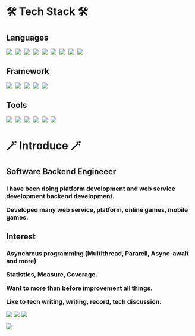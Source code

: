 <h1>🛠 Tech Stack 🛠</h1>
<h2>Languages</h2>

<img src="https://img.shields.io/badge/C%23-99CC00?style=for-the-badge&logo=sharp&logoColor=white"/>&nbsp;
<img src="https://img.shields.io/badge/Kotlin-0095D5?&style=for-the-badge&logo=kotlin&logoColor=white"/>&nbsp;
<img src="https://img.shields.io/badge/Dart-0175C2?style=for-the-badge&logo=dart&logoColor=white"/>&nbsp;
<img src="https://img.shields.io/badge/C++-00599C?style=for-the-badge&logo=C%2B%2B&logoColor=white"/>&nbsp;
<img src="https://img.shields.io/badge/Java-007396?style=for-the-badge&logo=Java&logoColor=white"/>&nbsp;
<img src="https://img.shields.io/badge/C-A8B9CC?style=for-the-badge&logo=C&logoColor=white"/>&nbsp;
<img src="https://img.shields.io/badge/Python-3766AB?style=for-the-badge&logo=Python&logoColor=white"/>&nbsp;
<img src="https://img.shields.io/badge/Javascript-ffb13b?style=for-the-badge&logo=javascript&logoColor=white"/>&nbsp;
<img src="https://img.shields.io/badge/Ruby-CC342D?style=for-the-badge&logo=ruby&logoColor=white"/>&nbsp;

<h2>Framework</h2>

<img src="https://img.shields.io/badge/SpringBoot-6DB33F?style=for-the-badge&logo=Spring&logoColor=white"/>&nbsp;
<img src="https://img.shields.io/badge/ASP.NET-092E20?style=for-the-badge&logo=.NET&logoColor=white"/>&nbsp;
<img src="https://img.shields.io/badge/Flutter-02569B?style=for-the-badge&logo=flutter&logoColor=white"/>&nbsp;
<img src="https://img.shields.io/badge/Unity-FFFFFF?style=for-the-badge&logo=unity&logoColor=black"/>&nbsp;
<img src="https://img.shields.io/badge/Vue.js-4FC08D?style=for-the-badge&logo=vue.js&logoColor=black"/>&nbsp;

<h2>Tools</h2>

<img src="https://img.shields.io/badge/PostgreSQL-316192?style=for-the-badge&logo=postgresql&logoColor=white"/>&nbsp;
<img src="https://img.shields.io/badge/Mongo-47A248?style=for-the-badge&logo=MongoDB&logoColor=white"/>&nbsp;
<img src="https://img.shields.io/badge/MySQL-00000F?style=for-the-badge&logo=mysql&logoColor=white"/>&nbsp;
<img src="https://img.shields.io/badge/IntelliJ_IDEA-000000.svg?style=for-the-badge&logo=intellij-idea&logoColor=white"/>&nbsp;
<img src="https://img.shields.io/badge/Visual Studio-5C2D91?style=for-the-badge&logo=VisualStudio&logoColor=black"/>&nbsp;
<img src="https://img.shields.io/badge/Visual Studio Code-007ACC?style=for-the-badge&logo=VisualStudioCode&logoColor=black"/>&nbsp;

</p>

<h1>🪄 Introduce 🪄</h1>
<h2> Software Backend Engineeer </h2>
<h3>
  <p>I have been doing platform development and web service development backend development.</p>
  <p>Developed many web service, platform, online games, mobile games.</p>
</h3>

<h2> Interest </h2>
<h3>
  <p>Asynchrous programming (Multithread, Pararell, Async-await and more)</p>
  <p>Statistics, Measure, Coverage.</p>
  <p>Want to more than before improvement all things.</p>
  <p>Like to tech writing, writing, record, tech discussion.</p>
</h3>
</div>

<a href="https://elky84.github.io/"><img src="http://img.shields.io/badge/-Tech%20blog-black?style=for-the-badge&logo=github&link=https://elky84.github.io/"/></a>
<a href="https://www.linkedin.com/in/elky-96299bb1/"><img src="https://img.shields.io/badge/-LinkedIn-blue?style=for-the-badge&logo=Linkedin&logoColor=white&link=https://www.linkedin.com/in/elky-96299bb1/"/></a>
<a href="mailto:elky84@gmail.com"><img src="https://img.shields.io/badge/-Gmail-d14836?style=for-the-badge&logo=Gmail&logoColor=white&link=mailto:elky84@gmail.com"/></a>

<a href="https://hits.seeyoufarm.com"><img src="https://hits.seeyoufarm.com/api/count/incr/badge.svg?url=https%3A%2F%2Fgithub.com%2Felky84&count_bg=%23ED6DA3&title_bg=%2386757E&icon=github.svg&icon_color=%23E1DEDE&title=hits&edge_flat=false"/></a>